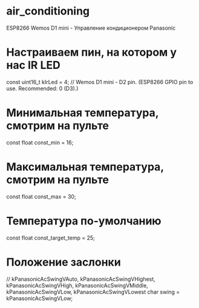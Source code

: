 # air_conditioning
ESP8266 Wemos D1 mini - Управление кондиционером Panasonic

# Настраиваем пин, на котором у нас IR LED
const uint16_t kIrLed = 4;  // Wemos D1 mini - D2 pin. (ESP8266 GPIO pin to use. Recommended: 0 (D3).)

# Минимальная температура, смотрим на пульте
const float const_min = 16;
# Максимальная температура, смотрим на пульте
const float const_max = 30;
# Температура по-умолчанию
const float const_target_temp = 25;

# Положение заслонки
// kPanasonicAcSwingVAuto, kPanasonicAcSwingVHighest, kPanasonicAcSwingVHigh, kPanasonicAcSwingVMiddle, kPanasonicAcSwingVLow, kPanasonicAcSwingVLowest
char swing = kPanasonicAcSwingVLow;
